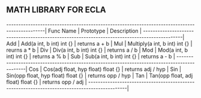 ## MATH LIBRARY FOR ECLA

----------------------------------------------------------------------------------------------|
 Func Name  |                  Prototype              |     Description                       |
----------------------------------------------------------------------------------------------|
 Add        |  Add(a int, b int) int {}               |  returns a + b                        |
 Mul        |  Multiply(a int, b int) int {}          |  reurns a * b                         |
 Div        |  Div(a int, b int) int {}               |  returns a / b                        |
 Mod        |  Mod(a int, b int) int {}               |  returns a % b                        |
 Sub        |  Sub(a int, b int) int {}               |  returns a - b                        |
 ---------------------------------------------------------------------------------------------|
 Cos        |  Cos(adj float, hyp float) float {}     |  returns adj / hyp                    |
 Sin        |  Sin(opp float, hyp float) float {}     |  returns opp / hyp                    |
 Tan        |  Tan(opp float, adj float) float {}     |  returns opp / adj                    |
----------------------------------------------------------------------------------------------|
